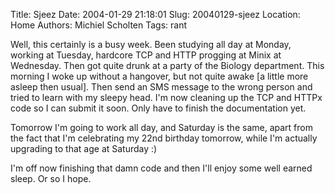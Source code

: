 Title: Sjeez
Date: 2004-01-29 21:18:01
Slug: 20040129-sjeez
Location: Home
Authors: Michiel Scholten
Tags: rant

<p>Well, this certainly is a busy week. Been studying all day at Monday, working at Tuesday, hardcore TCP and HTTP progging at Minix at Wednesday. Then got quite drunk at a party of the Biology department. This morning I woke up without a hangover, but not quite awake [a little more asleep then usual]. Then send an SMS message to the wrong person and tried to learn with my sleepy head. I'm now cleaning up the TCP and HTTPx code so I can submit it soon. Only have to finish the documentation yet.</p>
<p>Tomorrow I'm going to work all day, and Saturday is the same, apart from the fact that I'm celebrating my 22nd birthday tomorrow, while I'm actually upgrading to that age at Saturday :)</p>
<p>I'm off now finishing that damn code and then I'll enjoy some well earned sleep. Or so I hope.</p>